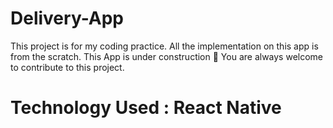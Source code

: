 # Delivery-App

This project is for my coding practice. All the implementation on this app is from the scratch. This App is under construction 👷
You are always welcome to contribute to this project. 

# Technology Used : React Native
